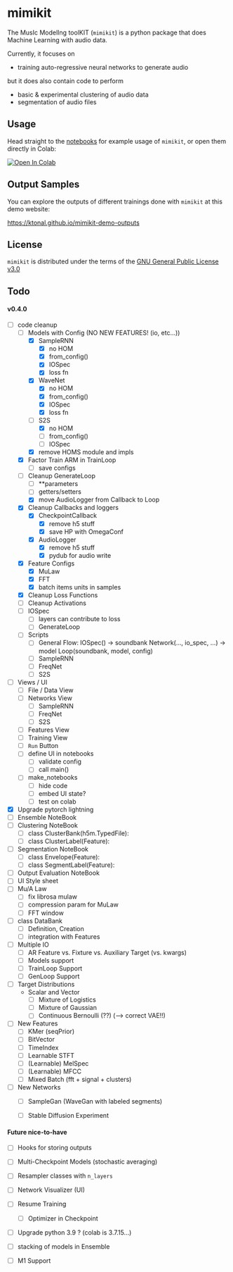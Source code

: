 # mimikit

The MusIc ModelIng toolKIT (`mimikit`) is a python package that does Machine Learning with audio data.

Currently, it focuses on 
- training auto-regressive neural networks to generate audio 

but it does also contain code to perform
- basic & experimental clustering of audio data  
- segmentation of audio files
 

## Usage 

Head straight to the [notebooks](https://github.com/ktonal/mimikit-notebooks) for example usage of `mimikit`, or open them directly in Colab:

[![Open In Colab](https://colab.research.google.com/assets/colab-badge.svg)](https://colab.research.google.com/github/ktonal/mimikit-notebooks/blob/main)

## Output Samples

You can explore the outputs of different trainings done with `mimikit` at this demo website:

   https://ktonal.github.io/mimikit-demo-outputs 

## License

`mimikit` is distributed under the terms of the [GNU General Public License v3.0](https://choosealicense.com/licenses/gpl-3.0/)


## Todo

#### v0.4.0

- [ ] code cleanup
    - [ ] Models with Config (NO NEW FEATURES! (io, etc...))
        - [x] SampleRNN
            - [x] no HOM
            - [x] from_config()
            - [x] IOSpec
            - [x] loss fn
        - [x] WaveNet
            - [x] no HOM
            - [x] from_config()
            - [x] IOSpec
            - [x] loss fn
        - [ ] S2S
            - [x] no HOM
            - [ ] from_config()
            - [ ] IOSpec
        - [x] remove HOMS module and impls
    - [X] Factor Train ARM in TrainLoop
        - [ ] save configs
    - [ ] Cleanup GenerateLoop
        - [ ] **parameters
        - [ ] getters/setters
        - [x] move AudioLogger from Callback to Loop
    - [x] Cleanup Callbacks and loggers
        - [x] CheckpointCallback
            - [x] remove h5 stuff
            - [x] save HP with OmegaConf
        - [x] AudioLogger
            - [x] remove h5 stuff
            - [x] pydub for audio write
    - [X] Feature Configs
        - [X] MuLaw
        - [X] FFT
        - [x] batch items units in samples
    - [x] Cleanup Loss Functions
    - [ ] Cleanup Activations
    - [ ] IOSpec
        - [ ] layers can contribute to loss
        - [ ] GenerateLoop
    - [ ] Scripts
        - [ ] General Flow:
            IOSpec() -> soundbank
            Network(..., io_spec, ...) -> model
            Loop(soundbank, model, config)
        - [ ] SampleRNN
        - [ ] FreqNet
        - [ ] S2S
- [ ] Views / UI
    - [ ] File / Data View
    - [ ] Networks View
        - [ ] SampleRNN
        - [ ] FreqNet
        - [ ] S2S
    - [ ] Features View
    - [ ] Training View
    - [ ] `Run` Button
    - [ ] define UI in notebooks
        - [ ] validate config
        - [ ] call main()
    - [ ] make_notebooks
        - [ ] hide code
        - [ ] embed UI state?
        - [ ] test on colab
- [X] Upgrade pytorch lightning
- [ ] Ensemble NoteBook
- [ ] Clustering NoteBook
    - [ ] class ClusterBank(h5m.TypedFile):
    - [ ] class ClusterLabel(Feature):
- [ ] Segmentation NoteBook
    - [ ] class Envelope(Feature):
    - [ ] class SegmentLabel(Feature):
- [ ] Output Evaluation NoteBook
- [ ] UI Style sheet
- [ ] Mu/A Law
    - [ ] fix librosa mulaw
    - [ ] compression param for MuLaw
    - [ ] FFT window
- [ ] class DataBank
    - [ ] Definition, Creation
    - [ ] integration with Features
- [ ] Multiple IO
    - [ ] AR Feature vs. Fixture vs. Auxiliary Target (vs. kwargs)
    - [ ] Models support
    - [ ] TrainLoop Support
    - [ ] GenLoop Support
- [ ] Target Distributions
    - Scalar and Vector
        - [ ] Mixture of Logistics
        - [ ] Mixture of Gaussian 
        - [ ] Continuous Bernoulli (??) (--> correct VAE!!)
- [ ] New Features
    - [ ] KMer (seqPrior)
    - [ ] BitVector
    - [ ] TimeIndex
    - [ ] Learnable STFT
    - [ ] (Learnable) MelSpec
    - [ ] (Learnable) MFCC
    - [ ] Mixed Batch (fft + signal + clusters)
- [ ] New Networks
    - [ ] SampleGan (WaveGan with labeled segments)
    - [ ] Stable Diffusion Experiment
    
    
#### Future nice-to-have

- [ ] Hooks for storing outputs
- [ ] Multi-Checkpoint Models (stochastic averaging)
- [ ] Resampler classes with `n_layers`
- [ ] Network Visualizer (UI)
- [ ] Resume Training
    - [ ] Optimizer in Checkpoint
- [ ] Upgrade python 3.9 ? (colab is 3.7.15...)
- [ ] stacking of models in Ensemble
- [ ] M1 Support

 